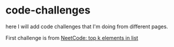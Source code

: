 # code-challenges
here I will add code challenges that I'm doing from different pages.


First challenge is from [NeetCode: top k elements in list](https://neetcode.io/problems/top-k-elements-in-list)

